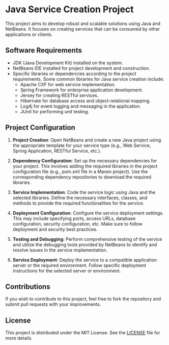 # Java Service Creation Project

This project aims to develop robust and scalable solutions using Java and NetBeans. It focuses on creating services that can be consumed by other applications or clients. 

## Software Requirements

- JDK (Java Development Kit) installed on the system.
- NetBeans IDE installed for project development and construction.
- Specific libraries or dependencies according to the project requirements. Some common libraries for Java service creation include:
  - Apache CXF for web service implementation.
  - Spring Framework for enterprise application development.
  - Jersey for creating RESTful services.
  - Hibernate for database access and object-relational mapping.
  - Log4j for event logging and messaging in the application.
  - JUnit for performing unit testing.

## Project Configuration

1. **Project Creation**: Open NetBeans and create a new Java project using the appropriate template for your service type (e.g., Web Service, Spring Application, RESTful Service, etc.).

2. **Dependency Configuration**: Set up the necessary dependencies for your project. This involves adding the required libraries in the project configuration file (e.g., pom.xml file in a Maven project). Use the corresponding dependency repositories to download the required libraries.

3. **Service Implementation**: Code the service logic using Java and the selected libraries. Define the necessary interfaces, classes, and methods to provide the required functionalities for the service.

4. **Deployment Configuration**: Configure the service deployment settings. This may include specifying ports, access URLs, database configuration, security configuration, etc. Make sure to follow deployment and security best practices.

5. **Testing and Debugging**: Perform comprehensive testing of the service and utilize the debugging tools provided by NetBeans to identify and resolve issues in the service implementation.

6. **Service Deployment**: Deploy the service to a compatible application server or the required environment. Follow specific deployment instructions for the selected server or environment.

## Contributions

If you wish to contribute to this project, feel free to fork the repository and submit pull requests with your improvements.

## License

This project is distributed under the MIT License. See the [LICENSE](./LICENSE) file for more details.
